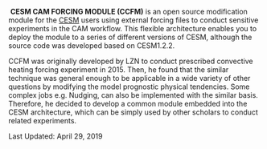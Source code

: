 ![]()
**CESM CAM FORCING MODULE (CCFM)** is an open source modification module for the [CESM](http://www.cesm.ucar.edu/) users using external forcing files to conduct sensitive experiments in the CAM workflow. This flexible architecture enables you to deploy the module to a series of different versions of CESM, although the source code was developed based on CESM1.2.2.

CCFM was originally developed by LZN to conduct prescribed convective heating forcing experiment in 2015. Then, he found that the similar technique was general enough to be applicable in a wide variety of other questions by modifying the model prognostic physical tendencies. Some complex jobs e.g. Nudging, can also be implemented with the similar basis. Therefore, he decided to develop a common module embedded into the CESM architecture, which can be simply used by other scholars to conduct related experiments.

Last Updated: April 29, 2019
